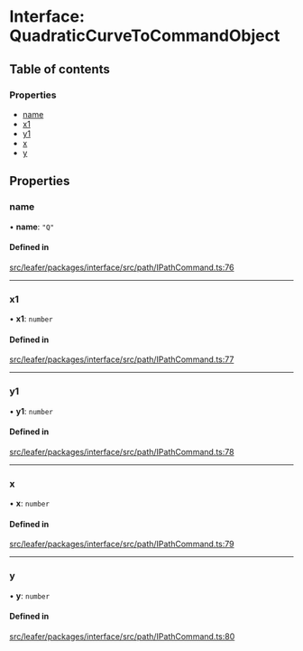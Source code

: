 # Interface: QuadraticCurveToCommandObject

## Table of contents

### Properties

- [name](QuadraticCurveToCommandObject.md#name)
- [x1](QuadraticCurveToCommandObject.md#x1)
- [y1](QuadraticCurveToCommandObject.md#y1)
- [x](QuadraticCurveToCommandObject.md#x)
- [y](QuadraticCurveToCommandObject.md#y)

## Properties

### name

• **name**: ``"Q"``

#### Defined in

[src/leafer/packages/interface/src/path/IPathCommand.ts:76](https://github.com/leaferjs/leafer/blob/95ff07e0d4def3c18ac6ce3fa51ec0d271dffaae/packages/interface/src/path/IPathCommand.ts#L76)

___

### x1

• **x1**: `number`

#### Defined in

[src/leafer/packages/interface/src/path/IPathCommand.ts:77](https://github.com/leaferjs/leafer/blob/95ff07e0d4def3c18ac6ce3fa51ec0d271dffaae/packages/interface/src/path/IPathCommand.ts#L77)

___

### y1

• **y1**: `number`

#### Defined in

[src/leafer/packages/interface/src/path/IPathCommand.ts:78](https://github.com/leaferjs/leafer/blob/95ff07e0d4def3c18ac6ce3fa51ec0d271dffaae/packages/interface/src/path/IPathCommand.ts#L78)

___

### x

• **x**: `number`

#### Defined in

[src/leafer/packages/interface/src/path/IPathCommand.ts:79](https://github.com/leaferjs/leafer/blob/95ff07e0d4def3c18ac6ce3fa51ec0d271dffaae/packages/interface/src/path/IPathCommand.ts#L79)

___

### y

• **y**: `number`

#### Defined in

[src/leafer/packages/interface/src/path/IPathCommand.ts:80](https://github.com/leaferjs/leafer/blob/95ff07e0d4def3c18ac6ce3fa51ec0d271dffaae/packages/interface/src/path/IPathCommand.ts#L80)
